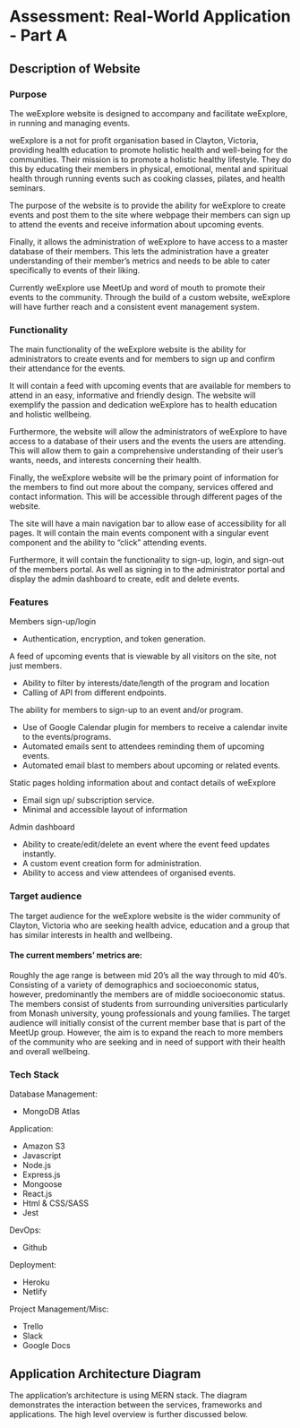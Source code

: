 # Assessment: Real-World Application - Part A

## Description of Website

### Purpose
The weExplore website is designed to accompany and facilitate weExplore, in running and managing events.

weExplore is a not for profit organisation based in Clayton, Victoria, providing health education to promote holistic health and well-being for the communities. Their mission is to promote a holistic healthy lifestyle. They do this by educating their members in physical, emotional, mental and spiritual health through running events such as cooking classes, pilates, and health seminars. 

The purpose of the website is to provide the ability for weExplore to create events and post them to the site where  webpage their members can sign up to attend the events and receive information about upcoming events.

Finally, it allows the administration of weExplore to have access to a master database of their members. This lets the administration have a greater understanding of their member’s metrics and needs to be able to cater specifically to events of their liking. 

Currently weExplore use MeetUp and word of mouth to promote their events to the community. Through the build of a custom website, weExplore will have further reach and a consistent event management system. 

### Functionality

The main functionality of the weExplore website is the ability for administrators to create events and for members to sign up and confirm their attendance for the events. 

It will contain a feed with upcoming events that are available for members to attend in an easy, informative and friendly design. The website will exemplify the passion and dedication weExplore has to health education and holistic wellbeing. 

Furthermore, the website will allow the administrators of weExplore to have access to a database of their users and the events the users are attending. This will allow them to gain a comprehensive understanding of their user’s wants, needs, and interests concerning their health. 

Finally, the weExplore website will be the primary point of information for the members to find out more about the company, services offered and contact information. This will be accessible through different pages of the website. 

The site will have a main navigation bar to allow ease of accessibility for all pages. It will contain the main events component with a singular event component and the ability to “click” attending events. 

Furthermore, it will contain the functionality to sign-up, login, and sign-out of the members portal. As well as signing in to the administrator portal and display the admin dashboard to create, edit and delete events. 

### Features

Members sign-up/login
- Authentication, encryption, and token generation.

A feed of upcoming events that is viewable by all visitors on the site, not just members.
- Ability to filter by interests/date/length of the program and location 
- Calling of API from different endpoints.

The ability for members to sign-up to an event and/or program.
- Use of Google Calendar plugin for members to receive a calendar invite to the events/programs.
- Automated emails sent to attendees reminding them of upcoming events.
- Automated email blast to members about upcoming or related events. 

Static pages holding information about and contact details of weExplore
- Email sign up/ subscription service.
- Minimal and accessible layout of information

Admin dashboard
- Ability to create/edit/delete an event where the event feed updates instantly.
- A custom event creation form for administration.
- Ability to access and view attendees of organised events.

### Target audience
The target audience for the weExplore website is the wider community of Clayton, Victoria who are seeking health advice, education and a group that has similar interests in health and wellbeing. 

#### The current members’ metrics are: 
Roughly the age range is between mid 20’s all the way through to mid 40’s. Consisting of a variety of demographics and socioeconomic status, however, predominantly the members are of middle socioeconomic status. The members consist of students from surrounding universities particularly from Monash university, young professionals and young families. 
The target audience will initially consist of the current member base that is part of the MeetUp group. However, the aim is to expand the reach to more members of the community who are seeking and in need of support with their health and overall wellbeing. 

### Tech Stack

Database Management:
- MongoDB Atlas

Application:
- Amazon S3
- Javascript
- Node.js 
- Express.js
- Mongoose
- React.js
- Html & CSS/SASS
- Jest

DevOps:
- Github

Deployment:
- Heroku
- Netlify

Project Management/Misc: 
- Trello
- Slack
- Google Docs

## Application Architecture Diagram

The application’s architecture is using MERN stack. The diagram demonstrates the interaction between the services, frameworks and applications. The high level overview is further discussed below. 




